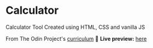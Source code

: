 # Calculator
 Calculator Tool
 Created using HTML, CSS and vanilla JS

From The Odin Project's [curriculum](https://www.theodinproject.com/courses/foundations/lessons/calculator)
🔗 **Live preview:** [here](https://leaf8910.github.io/Calculator/)
